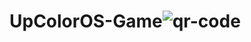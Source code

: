 # UpColorOS-Game![qr-code](https://github.com/user-attachments/assets/8115c823-e6a6-4781-ace7-f36806ae91f6)
